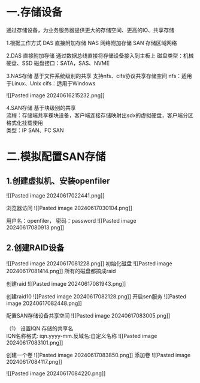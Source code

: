 
# 一.存储设备
通过存储设备，为业务服务器提供更大的存储空间、更高的IO、共享存储

1.根据工作方式
DAS 直接附加存储
NAS 网络附加存储
SAN 存储区域网络

2.DAS 直接附加存储
通过数据总线直接将存储设备接入到主板上
磁盘类型：机械硬盘、SSD
磁盘接口：SATA，SAS、NVME

3.NAS存储
基于文件系统级别的共享
支持nfs、cifs协议共享存储空间
nfs：适用于Linux、Unix
cifs：适用于Windows

![[Pasted image 20240616215232.png]]

4.SAN存储
基于块级别的共享  
流程：存储端共享裸块设备，客户端连接存储映射出sdx的虚拟硬盘，客户端分区格式化挂载使用  
类型：IP SAN、FC SAN
 
# 二.模拟配置SAN存储
## 1.创建虚拟机、安装openfiler

![[Pasted image 20240617022441.png]]

浏览器访问
![[Pasted image 20240617030104.png]]

用户名：openfiler， 密码：password
![[Pasted image 20240617080913.png]]

## 2.创建RAID设备

![[Pasted image 20240617081228.png]]
初始化磁盘
![[Pasted image 20240617081414.png]]
所有的磁盘都搞成raid

创建raid
![[Pasted image 20240617081943.png]]

创建raid10
![[Pasted image 20240617082128.png]]
开启sen服务
![[Pasted image 20240617082448.png]]

配置SAN存储设备共享空间
![[Pasted image 20240617083005.png]]

（1） 设置IQN
存储的共享名  
IQN名称格式: iqn.yyyy-mm.反域名:自定义名称
![[Pasted image 20240617083101.png]]

创建一个卷
![[Pasted image 20240617083850.png]]
添加卷
![[Pasted image 20240617084117.png]]

![[Pasted image 20240617084220.png]]
